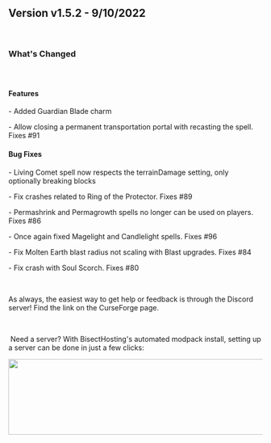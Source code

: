 <h2>Version v1.5.2 - 9/10/2022</h2>
<p>&nbsp;</p>
<h3>What's Changed</h3>
<p><span style="font-size: 1.2rem;">&nbsp;</span></p>
<h4><strong>Features</strong></h4>
<p>-  Added Guardian Blade charm</p>
<p>- Allow closing a permanent transportation portal with recasting the spell. Fixes #91</p>

<h4><strong>Bug Fixes</strong></h4>
<p>- Living Comet spell now respects the terrainDamage setting, only optionally breaking blocks</p>
<p>- Fix crashes related to Ring of the Protector. Fixes #89</p>
<p>- Permashrink and Permagrowth spells no longer can be used on players. Fixes #86</p>
<p>- Once again fixed Magelight and Candlelight spells. Fixes #96</p>
<p>- Fix Molten Earth blast radius not scaling with Blast upgrades. Fixes #84</p>
<p>- Fix crash with Soul Scorch. Fixes #80</p>
<p>&nbsp;</p>
<p>As always, the easiest way to get help or feedback is through the Discord server! Find the link on the CurseForge page.</p>
<p>&nbsp;</p>
<p>&nbsp;Need a server? With BisectHosting's&nbsp;automated modpack install, setting up a server can be done in just a few clicks:</p>
<p><span style="font-size: 24px;"><a href="https://www.curseforge.com/linkout?remoteUrl=https%253a%252f%252fbisecthosting.com%252fWinDanesz"><img src="https://www.bisecthosting.com/partners/custom-banners/a2f8bf1e-2d39-48c4-a80d-02ef73cdd36c.png" width="900" height="150" /></a></span></p>